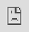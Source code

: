 ```yaml
---
layout: case-study
title: The Other Guantanamo
sub-title: Short Documentary Film
image: https://raygun.org/assets/img/portfolio/the-other-guantanamo/thumb-TOG.png
image-thumb: /assets/img/portfolio/the-other-guantanamo/TOG-nav.jpg
description: "This short video brings viewers to the bi-annual Changüí Festival in Guantánamo, Cuba to explore the music and culture of changüí, an Afro-Cuban “roots” music particular to the region that originated in the early 19th-century sugar cane refineries and rural mountain slave communities."
nav: video
tags: [ video ]
involvement: [ Lead Editor ]
technology: [ Adobe Premiere ]
directed-by-title: Salome Chasnoff
directed-by-role: SAIC Senior Lecturer & Filmmaker
directed-by-url: https://www.salomechasnoff.com/
sub-nav: tog
hero: kominka
hero-highlight: video
permalink: /video/the-other-guantanamo/
---
```

<div class="container-fluid tog">
  <div class="container py-5">
    <div class="ratio ratio-16x9" id="player" data-aos="fade-up" data-aos-once="true">
      <iframe src="https://player.vimeo.com/video/898481864?badge=0&amp;autopause=0&amp;player_id=0&amp;app_id=58479" frameborder="0" allow="autoplay; fullscreen; picture-in-picture" style="position:absolute;top:0;left:0;width:100%;height:100%;" title="the_other_guantanamo-trailer-draft_2"></iframe>
    </div>
    <div class="row justify-content-center">
      <div class="col-10 text-center"><p class="text-white pt-5">As lead editor, chose selects, developed the narrative, and incorporated b-roll from the filmmakers footage.</p><p class="text-white">We attended small screenings while editing to solicit feedback from fellow documentary filmmakers.</p></div>
    </div>
  </div>
</div>